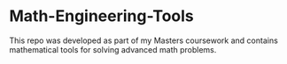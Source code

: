 # Math-Engineering-Tools
This repo was developed as part of my Masters coursework and contains mathematical tools for solving advanced math problems.

